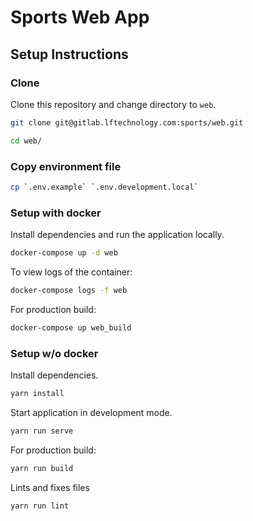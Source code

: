 # Sports Web App

## Setup Instructions

### Clone

Clone this repository and change directory to `web`.

```bash
git clone git@gitlab.lftechnology.com:sports/web.git

cd web/
```

### Copy environment file

```bash
cp `.env.example` `.env.development.local`
```

### Setup with docker

Install dependencies and run the application locally.

```bash
docker-compose up -d web
```

To view logs of the container:

```bash
docker-compose logs -f web
```

For production build:

```bash
docker-compose up web_build
```

### Setup w/o docker

Install dependencies.

```bash
yarn install
```

Start application in development mode.

```bash
yarn run serve
```

For production build:

```bash
yarn run build
```

Lints and fixes files

```bash
yarn run lint
```
